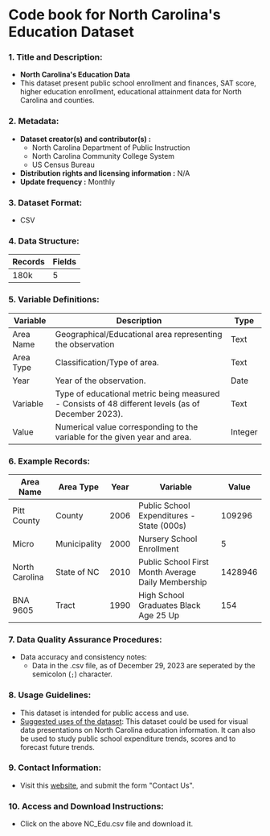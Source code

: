 # Code book for North Carolina's Education Dataset

### 1. Title and Description:

- **North Carolina's Education Data**
- This dataset present public school enrollment and finances, SAT score, higher education enrollment, educational attainment data for North Carolina and counties.

### 2. Metadata:

- **Dataset creator(s) and contributor(s) :**
  - North Carolina Department of Public Instruction
  - North Carolina Community College System
  - US Census Bureau
- **Distribution rights and licensing information :** N/A
- **Update frequency :** Monthly

### 3. Dataset Format:

- CSV

### 4. Data Structure:

| Records | Fields |
| ------- | ------ |
| 180k    | 5      |

### 5. Variable Definitions:

| Variable  | Description                                                                | Type    |
| --------- | -------------------------------------------------------------------------- | ------- |
| Area Name | Geographical/Educational area representing the observation                                      | Text    |
| Area Type | Classification/Type of area.                                               | Text    |
| Year      | Year of the observation.                                        | Date    |
| Variable  | Type of educational metric being measured - Consists of 48 different levels (as of December 2023).                                 | Text    |
| Value     | Numerical value corresponding to the variable for the given year and area. | Integer |

### 6. Example Records:

| Area Name      | Area Type    | Year | Variable                                           | Value   |
| -------------- | ------------ | ---- | -------------------------------------------------- | ------- |
| Pitt County    | County       | 2006 | Public School Expenditures - State (000s)          | 109296  |
| Micro          | Municipality | 2000 | Nursery School Enrollment                          | 5       |
| North Carolina | State of NC  | 2010 | Public School First Month Average Daily Membership | 1428946 |
| BNA 9605       | Tract        | 1990 | High School Graduates Black Age 25 Up              | 154     |

### 7. Data Quality Assurance Procedures:

- Data accuracy and consistency notes:
  - Data in the .csv file, as of December 29, 2023 are seperated by the semicolon (`;`) character. 

### 8. Usage Guidelines:

- This dataset is intended for public access and use.
- <u>Suggested uses of the dataset</u>: This dataset could be used for visual data presentations on North Carolina education information. It can also be used to study public school expenditure trends, scores and to forecast future trends.

### 9. Contact Information:

- Visit this [website](https://linc.osbm.nc.gov/pages/contact/), and submit the form "Contact Us".

### 10. Access and Download Instructions:

- Click on the above NC_Edu.csv file and download it.
